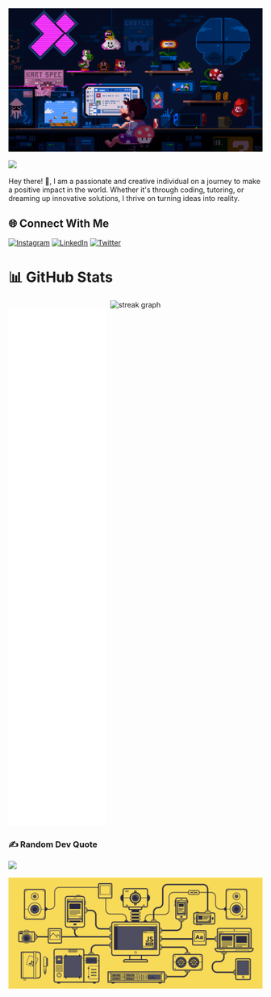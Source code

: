 <div>
    <img src="./public/mario.gif" alt="mario" />
</div>

[![](https://visitcount.itsvg.in/api?id=DevHumbleChris&icon=0&color=0)](https://visitcount.itsvg.in)

Hey there! 👋, I am a passionate and creative individual on a journey to make a positive impact in the world. Whether it's through coding, tutoring, or dreaming up innovative solutions, I thrive on turning ideas into reality.

## 🌐 Connect With Me

[![Instagram](https://img.shields.io/badge/Instagram-%23E4405F.svg?logo=Instagram&logoColor=white)](https://instagram.com/am.chris_ke) [![LinkedIn](https://img.shields.io/badge/LinkedIn-%230077B5.svg?logo=linkedin&logoColor=white)](https://linkedin.com/in/christopher-odhiambo-2870331aa) [![Twitter](https://img.shields.io/badge/Twitter-%231DA1F2.svg?logo=Twitter&logoColor=white)](https://twitter.com/AmChrisKE)

# 📊 GitHub Stats

<div align="center">
  <img src="https://streak-stats.demolab.com?user=DevHumbleChris&locale=en&mode=daily&theme=dark&hide_border=false&border_radius=5&order=3" height="220" alt="streak graph"  />
</div>

<picture>
  <img src="/github-metrics.svg" alt="Metrics">
</picture>

### ✍️ Random Dev Quote

![](https://quotes-github-readme.vercel.app/api?type=horizontal&theme=radical)

<img src="./public/js.gif" alt="js-gif" />
